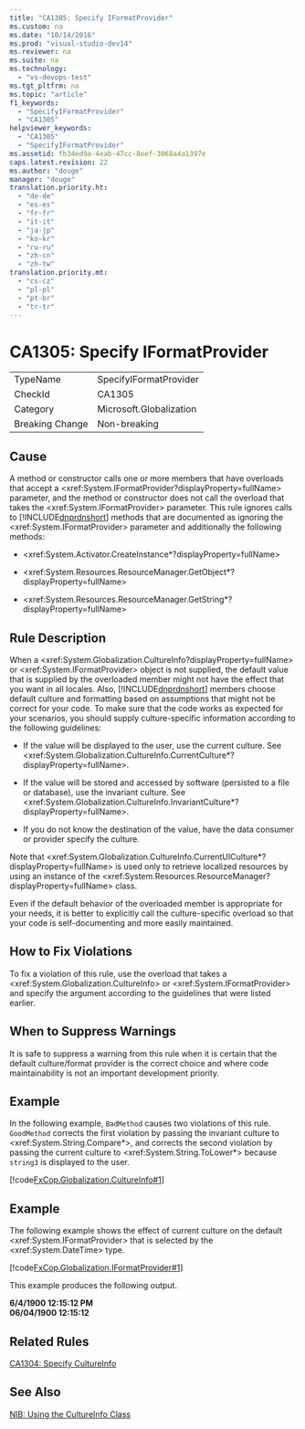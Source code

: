 ```yaml
---
title: "CA1305: Specify IFormatProvider"
ms.custom: na
ms.date: "10/14/2016"
ms.prod: "visual-studio-dev14"
ms.reviewer: na
ms.suite: na
ms.technology: 
  - "vs-devops-test"
ms.tgt_pltfrm: na
ms.topic: "article"
f1_keywords: 
  - "SpecifyIFormatProvider"
  - "CA1305"
helpviewer_keywords: 
  - "CA1305"
  - "SpecifyIFormatProvider"
ms.assetid: fb34ed9a-4eab-47cc-8eef-3068a4a1397e
caps.latest.revision: 22
ms.author: "douge"
manager: "douge"
translation.priority.ht: 
  - "de-de"
  - "es-es"
  - "fr-fr"
  - "it-it"
  - "ja-jp"
  - "ko-kr"
  - "ru-ru"
  - "zh-cn"
  - "zh-tw"
translation.priority.mt: 
  - "cs-cz"
  - "pl-pl"
  - "pt-br"
  - "tr-tr"
---
```

# CA1305: Specify IFormatProvider
|||  
|-|-|  
|TypeName|SpecifyIFormatProvider|  
|CheckId|CA1305|  
|Category|Microsoft.Globalization|  
|Breaking Change|Non-breaking|  
  
## Cause  
 A method or constructor calls one or more members that have overloads that accept a \<xref:System.IFormatProvider?displayProperty=fullName> parameter, and the method or constructor does not call the overload that takes the \<xref:System.IFormatProvider> parameter. This rule ignores calls to [!INCLUDE[dnprdnshort](../codequality/includes/dnprdnshort_md.md)] methods that are documented as ignoring the \<xref:System.IFormatProvider> parameter and additionally the following methods:  
  
-   \<xref:System.Activator.CreateInstance*?displayProperty=fullName>  
  
-   \<xref:System.Resources.ResourceManager.GetObject*?displayProperty=fullName>  
  
-   \<xref:System.Resources.ResourceManager.GetString*?displayProperty=fullName>  
  
## Rule Description  
 When a \<xref:System.Globalization.CultureInfo?displayProperty=fullName> or \<xref:System.IFormatProvider> object is not supplied, the default value that is supplied by the overloaded member might not have the effect that you want in all locales. Also, [!INCLUDE[dnprdnshort](../codequality/includes/dnprdnshort_md.md)] members choose default culture and formatting based on assumptions that might not be correct for your code. To make sure that the code works as expected for your scenarios, you should supply culture-specific information according to the following guidelines:  
  
-   If the value will be displayed to the user, use the current culture. See \<xref:System.Globalization.CultureInfo.CurrentCulture*?displayProperty=fullName>.  
  
-   If the value will be stored and accessed by software (persisted to a file or database), use the invariant culture. See \<xref:System.Globalization.CultureInfo.InvariantCulture*?displayProperty=fullName>.  
  
-   If you do not know the destination of the value, have the data consumer or provider specify the culture.  
  
 Note that \<xref:System.Globalization.CultureInfo.CurrentUICulture*?displayProperty=fullName> is used only to retrieve localized resources by using an instance of the \<xref:System.Resources.ResourceManager?displayProperty=fullName> class.  
  
 Even if the default behavior of the overloaded member is appropriate for your needs, it is better to explicitly call the culture-specific overload so that your code is self-documenting and more easily maintained.  
  
## How to Fix Violations  
 To fix a violation of this rule, use the overload that takes a \<xref:System.Globalization.CultureInfo> or \<xref:System.IFormatProvider> and specify the argument according to the guidelines that were listed earlier.  
  
## When to Suppress Warnings  
 It is safe to suppress a warning from this rule when it is certain that the default culture/format provider is the correct choice and where code maintainability is not an important development priority.  
  
## Example  
 In the following example, `BadMethod` causes two violations of this rule. `GoodMethod` corrects the first violation by passing the invariant culture to \<xref:System.String.Compare*>, and corrects the second violation by passing the current culture to \<xref:System.String.ToLower*> because `string3` is displayed to the user.  
  
 [!code[FxCop.Globalization.CultureInfo#1](../codequality/codesnippet/CSharp/ca1305--specify-iformatprovider_1.cs)]  
  
## Example  
 The following example shows the effect of current culture on the default \<xref:System.IFormatProvider> that is selected by the \<xref:System.DateTime> type.  
  
 [!code[FxCop.Globalization.IFormatProvider#1](../codequality/codesnippet/CSharp/ca1305--specify-iformatprovider_2.cs)]  
  
 This example produces the following output.  
  
 **6/4/1900 12:15:12 PM**  
**06/04/1900 12:15:12**   
## Related Rules  
 [CA1304: Specify CultureInfo](../codequality/ca1304--specify-cultureinfo.md)  
  
## See Also  
 [NIB: Using the CultureInfo Class](assetId:///d4329e34-64c3-4d1e-8c73-5b0ee626ba7a)